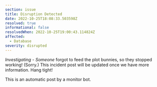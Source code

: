 ```yaml
---
section: issue
title: Disruption Detected
date: 2022-10-25T18:08:33.503598Z
resolved: true
informational: false
resolvedWhen: 2022-10-25T19:00:43.114824Z
affected:
  - Database
severity: disrupted
---
```

*Investigating* - _Someone_ forgot to feed the plot bunnies, so they stopped working! (Sorry.) This incident post will be updated once we have more information. Hang tight!

This is an automatic post by a monitor bot.
        